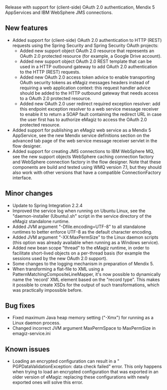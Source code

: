 Release with support for (client-side) OAuth 2.0 authentication, Mendix 5 AppServices and IBM WebSphere JMS connections.
## New features
- Added support for (client-side) OAuth 2.0 authentication to HTTP (REST) requests using the Spring Security and Spring Security OAuth projects:
  - Added new support object OAuth 2.0 resource that represents an OAuth 2.0 protected resource (for example, a Google Drive account).
  - Added new support object OAuth 2.0 REST template that can be used in a HTTP outbound gateway to add OAuth 2.0 authentication to the HTTP (REST) requests.
  - Added new OAuth 2.0 access token advice to enable transporting OAuth security tokens as eMagiz messages headers instead of requiring a web application context: this request handler advice should be added to the HTTP outbound gateway that needs access to a OAuth 2.0 protected resource.
  - Added new OAuth 2.0 user redirect required exception resolver: add this endpoint exception resolver to a web service message receiver to enable it to return a SOAP fault containing the redirect URL in case the user first has to authorize eMagiz to access the OAuth 2.0 protected resource.
- Added support for publishing an eMagiz web service as a Mendix 5 AppService, see the new Mendix service definitions section on the advanced tab page of the web service message receiver servlet in the flow designer.
- Added support for creating JMS connections to IBM WebSphere MQ, see the new support objects WebSphere caching connection factory and WebSphere connection factory in the flow designer. Note that these components are build and tested using WMQ version 7.1, but they should also work with other versions that have a compatible ConnectionFactory interface.
## Minor changes
- Update to Spring Integration 2.2.4
- Improved the service log when running on Ubuntu Linux, see the "daemon-installer (Ubuntu).sh" script in the service directory of the eMagiz standalone runtime.
- Added JVM argument "-Dfile.encoding=UTF-8" to all standalone runtimes to better enforce UTF-8 as the default character encoding.
- Added JVM argument "-XX:MaxPermSize" to the Linux daemon scripts (this option was already available when running as a Windows service).
- Added new bean scope "thread" to the eMagiz runtime, in order to facilitate short-lived objects on a per-thread basis (for example the sessions used by the new OAuth 2.0 support).
- Some changes to the logging mechanism in preparation of Mendix 5.
- When transforming a flat-file to XML using a PatternMatchingCompositeLineMapper, it's now possible to dynamically name the 'record' XML element based on the "record type". This makes it possible to create XSDs for the output of such transformations, which was practically impossible before.
## Bug fixes
- Fixed maximum Java heap memory setting ("-Xmx") for running as a Linux daemon process.
- Changed incorrect JVM argument MaxPermSpace to MaxPermSize in emagiz-service.ini
## Known issues
- Loading an encrypted configuration can result in a "​PGPDataValidationException: data check failed" error. This only happens when trying to load an encrypted configuration that was exported in an older version of eMagiz: replacing these configurations with newly exported ones will solve this error.

